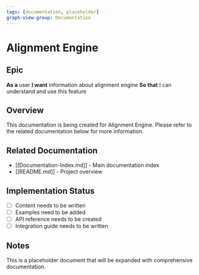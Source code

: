 ```yaml
---
tags: [documentation, placeholder]
graph-view-group: Documentation
---
```


# Alignment Engine

## Epic
**As a** user
**I want** information about alignment engine
**So that** I can understand and use this feature

## Overview

This documentation is being created for Alignment Engine. Please refer to the related documentation below for more information.

## Related Documentation

- [[Documentation-Index.md]] - Main documentation index
- [[README.md]] - Project overview

## Implementation Status

- [ ] Content needs to be written
- [ ] Examples need to be added
- [ ] API reference needs to be created
- [ ] Integration guide needs to be written

## Notes

This is a placeholder document that will be expanded with comprehensive documentation.

